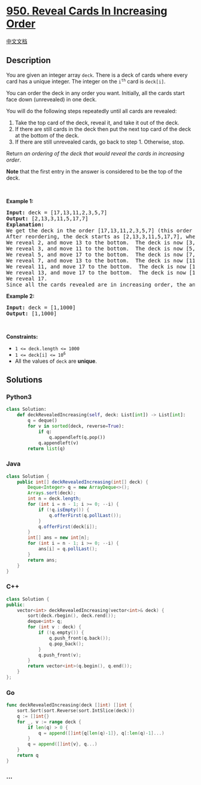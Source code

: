 # [950. Reveal Cards In Increasing Order](https://leetcode.com/problems/reveal-cards-in-increasing-order)

[中文文档](/solution/0900-0999/0950.Reveal%20Cards%20In%20Increasing%20Order/README.md)

## Description

<p>You are given an integer array <code>deck</code>. There is a deck of cards where every card has a unique integer. The integer on the <code>i<sup>th</sup></code> card is <code>deck[i]</code>.</p>

<p>You can order the deck in any order you want. Initially, all the cards start face down (unrevealed) in one deck.</p>

<p>You will do the following steps repeatedly until all cards are revealed:</p>

<ol>
	<li>Take the top card of the deck, reveal it, and take it out of the deck.</li>
	<li>If there are still cards in the deck then put the next top card of the deck at the bottom of the deck.</li>
	<li>If there are still unrevealed cards, go back to step 1. Otherwise, stop.</li>
</ol>

<p>Return <em>an ordering of the deck that would reveal the cards in increasing order</em>.</p>

<p><strong>Note</strong> that the first entry in the answer is considered to be the top of the deck.</p>

<p>&nbsp;</p>
<p><strong class="example">Example 1:</strong></p>

<pre>
<strong>Input:</strong> deck = [17,13,11,2,3,5,7]
<strong>Output:</strong> [2,13,3,11,5,17,7]
<strong>Explanation:</strong> 
We get the deck in the order [17,13,11,2,3,5,7] (this order does not matter), and reorder it.
After reordering, the deck starts as [2,13,3,11,5,17,7], where 2 is the top of the deck.
We reveal 2, and move 13 to the bottom.  The deck is now [3,11,5,17,7,13].
We reveal 3, and move 11 to the bottom.  The deck is now [5,17,7,13,11].
We reveal 5, and move 17 to the bottom.  The deck is now [7,13,11,17].
We reveal 7, and move 13 to the bottom.  The deck is now [11,17,13].
We reveal 11, and move 17 to the bottom.  The deck is now [13,17].
We reveal 13, and move 17 to the bottom.  The deck is now [17].
We reveal 17.
Since all the cards revealed are in increasing order, the answer is correct.
</pre>

<p><strong class="example">Example 2:</strong></p>

<pre>
<strong>Input:</strong> deck = [1,1000]
<strong>Output:</strong> [1,1000]
</pre>

<p>&nbsp;</p>
<p><strong>Constraints:</strong></p>

<ul>
	<li><code>1 &lt;= deck.length &lt;= 1000</code></li>
	<li><code>1 &lt;= deck[i] &lt;= 10<sup>6</sup></code></li>
	<li>All the values of <code>deck</code> are <strong>unique</strong>.</li>
</ul>

## Solutions

<!-- tabs:start -->

### **Python3**

```python
class Solution:
    def deckRevealedIncreasing(self, deck: List[int]) -> List[int]:
        q = deque()
        for v in sorted(deck, reverse=True):
            if q:
                q.appendleft(q.pop())
            q.appendleft(v)
        return list(q)
```

### **Java**

```java
class Solution {
    public int[] deckRevealedIncreasing(int[] deck) {
        Deque<Integer> q = new ArrayDeque<>();
        Arrays.sort(deck);
        int n = deck.length;
        for (int i = n - 1; i >= 0; --i) {
            if (!q.isEmpty()) {
                q.offerFirst(q.pollLast());
            }
            q.offerFirst(deck[i]);
        }
        int[] ans = new int[n];
        for (int i = n - 1; i >= 0; --i) {
            ans[i] = q.pollLast();
        }
        return ans;
    }
}
```

### **C++**

```cpp
class Solution {
public:
    vector<int> deckRevealedIncreasing(vector<int>& deck) {
        sort(deck.rbegin(), deck.rend());
        deque<int> q;
        for (int v : deck) {
            if (!q.empty()) {
                q.push_front(q.back());
                q.pop_back();
            }
            q.push_front(v);
        }
        return vector<int>(q.begin(), q.end());
    }
};
```

### **Go**

```go
func deckRevealedIncreasing(deck []int) []int {
	sort.Sort(sort.Reverse(sort.IntSlice(deck)))
	q := []int{}
	for _, v := range deck {
		if len(q) > 0 {
			q = append([]int{q[len(q)-1]}, q[:len(q)-1]...)
		}
		q = append([]int{v}, q...)
	}
	return q
}
```

### **...**

```

```

<!-- tabs:end -->
